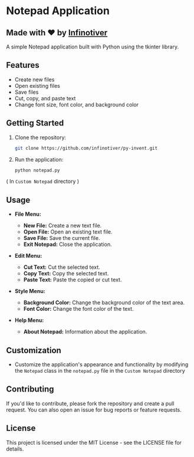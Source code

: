 # Notepad Application
## Made with ❤️ by [Infinotiver](https://github.com/infinotiver)


A simple Notepad application built with Python using the tkinter library.

## Features

- Create new files
- Open existing files
- Save files
- Cut, copy, and paste text
- Change font size, font color, and background color

## Getting Started

1. Clone the repository:

    ```bash
    git clone https://github.com/infinotiver/py-invent.git
    ```

2. Run the application:

    ```bash
    python notepad.py
    ```
( In  `Custom Notepad` directory )
## Usage

- **File Menu:**
  - **New File:** Create a new text file.
  - **Open File:** Open an existing text file.
  - **Save File:** Save the current file.
  - **Exit Notepad:** Close the application.

- **Edit Menu:**
  - **Cut Text:** Cut the selected text.
  - **Copy Text:** Copy the selected text.
  - **Paste Text:** Paste the copied or cut text.

- **Style Menu:**
  - **Background Color:** Change the background color of the text area.
  - **Font Color:** Change the font color of the text.

- **Help Menu:**
  - **About Notepad:** Information about the application.

## Customization

- Customize the application's appearance and functionality by modifying the `Notepad` class in the `notepad.py` file in the `Custom Notepad` directory

## Contributing

If you'd like to contribute, please fork the repository and create a pull request. You can also open an issue for bug reports or feature requests.

## License

This project is licensed under the MIT License - see the LICENSE file for details.


